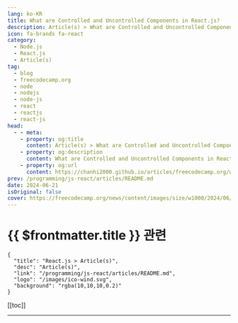 ```yaml
---
lang: ko-KR
title: What are Controlled and Uncontrolled Components in React.js?
description: Article(s) > What are Controlled and Uncontrolled Components in React.js?
icon: fa-brands fa-react
category: 
  - Node.js
  - React.js
  - Article(s)
tag: 
  - blog
  - freecodecamp.org
  - node
  - nodejs
  - node-js
  - react
  - reactjs
  - react-js
head:
  - - meta:
    - property: og:title
      content: Article(s) > What are Controlled and Uncontrolled Components in React.js?
    - property: og:description
      content: What are Controlled and Uncontrolled Components in React.js?
    - property: og:url
      content: https://chanhi2000.github.io/articles/freecodecamp.org/what-are-controlled-and-uncontrolled-components-in-react.html
prev: /programming/js-react/articles/README.md
date: 2024-06-21
isOriginal: false
cover: https://freecodecamp.org/news/content/images/size/w1000/2024/06/Ivory-and-Blue-Lavender-Aesthetic-Photo-Collage-Presentation--1-.png
---
```


# {{ $frontmatter.title }} 관련

```component VPCard
{
  "title": "React.js > Article(s)",
  "desc": "Article(s)",
  "link": "/programming/js-react/articles/README.md",
  "logo": "/images/ico-wind.svg",
  "background": "rgba(10,10,10,0.2)"
}
```

[[toc]]

---

<SiteInfo
  name="What are Controlled and Uncontrolled Components in React.js?"
  desc="In React.js, managing form inputs and user interactions is a crucial part of building dynamic web applications.  Two key concepts that developers need to understand are controlled and uncontrolled components. These concepts define how form data is handled within a React component.  Controlled components rely on React state..."
  url="https://freecodecamp.org/news/what-are-controlled-and-uncontrolled-components-in-react/"
  logo="https://cdn.freecodecamp.org/universal/favicons/favicon.ico"
  preview="https://freecodecamp.org/news/content/images/size/w1000/2024/06/Ivory-and-Blue-Lavender-Aesthetic-Photo-Collage-Presentation--1-.png"/>

<!-- TODO: 작성 -->

